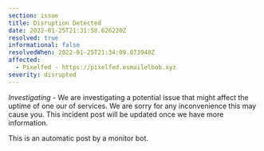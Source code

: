 ```yaml
---
section: issue
title: Disruption Detected
date: 2022-01-25T21:31:58.626220Z
resolved: true
informational: false
resolvedWhen: 2022-01-25T21:34:09.073948Z
affected:
  - Pixelfed - https://pixelfed.esmailelbob.xyz
severity: disrupted
---
```

*Investigating* - We are investigating a potential issue that might affect the uptime of one our of services. We are sorry for any inconvenience this may cause you. This incident post will be updated once we have more information.

This is an automatic post by a monitor bot.
        